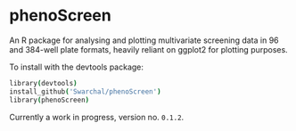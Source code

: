 # phenoScreen

An R package for analysing and plotting multivariate screening data in 96 and 384-well plate formats, heavily reliant on ggplot2 for plotting purposes.

To install with the devtools package:

```coffee
library(devtools)
install_github('Swarchal/phenoScreen')
library(phenoScreen)
```

Currently a work in progress, version no. `0.1.2`.


